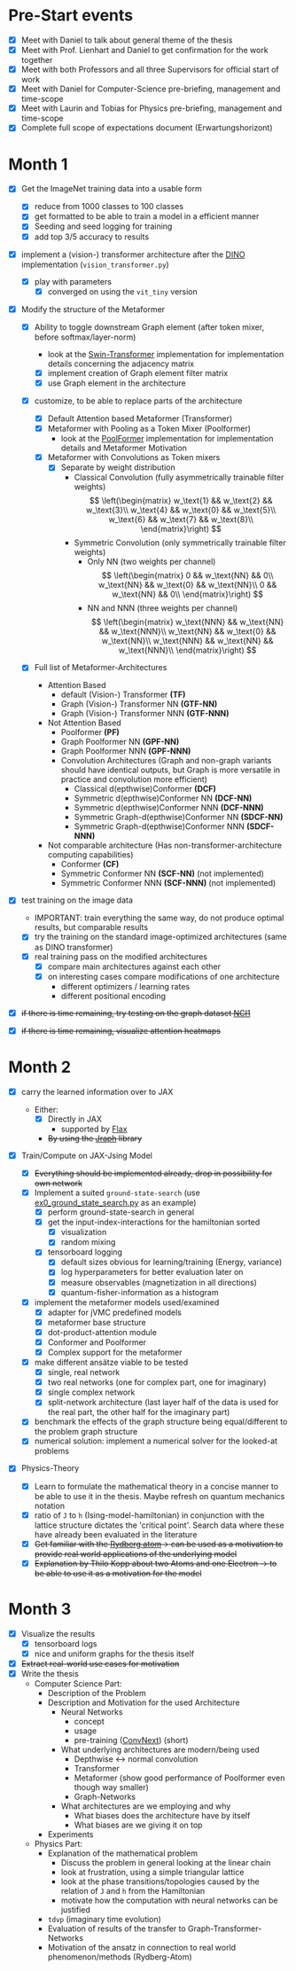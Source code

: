 # Pre-Start events

-   [x] Meet with Daniel to talk about general theme of the thesis
-   [x] Meet with Prof. Lienhart and Daniel to get confirmation for the work together
-   [x] Meet with both Professors and all three Supervisors for official start of work
-   [x] Meet with Daniel for Computer-Science pre-briefing, management and time-scope
-   [x] Meet with Laurin and Tobias for Physics pre-briefing, management and time-scope
-   [x] Complete full scope of expectations document (Erwartungshorizont)

# Month 1

-   [x] Get the ImageNet training data into a usable form
    -   [x] reduce from 1000 classes to 100 classes
    -   [x] get formatted to be able to train a model in a efficient manner
    -   [x] Seeding and seed logging for training
    -   [x] add top 3/5 accuracy to results
-   [x] implement a (vision-) transformer architecture after the [DINO](https://github.com/facebookresearch/dino) implementation (`vision_transformer.py`)

    -   [x] play with parameters
        -   [x] converged on using the `vit_tiny` version

-   [x] Modify the structure of the Metaformer

    -   [x] Ability to toggle downstream Graph element (after token mixer, before softmax/layer-norm)
        -   look at the [Swin-Transformer](https://github.com/microsoft/Swin-Transformer) implementation for implementation details concerning the adjacency matrix
        -   [x] implement creation of Graph element filter matrix
        -   [x] use Graph element in the architecture
    -   [x] customize, to be able to replace parts of the architecture

        -   [x] Default Attention based Metaformer (Transformer)
        -   [x] Metaformer with Pooling as a Token Mixer (Poolformer)
            -   look at the [PoolFormer](https://github.com/sail-sg/poolformer) implementation for implementation details and Metaformer Motivation
        -   [x] Metaformer with Convolutions as Token mixers
            -   [x] Separate by weight distribution
                -   Classical Convolution (fully asymmetrically trainable filter weights)
                    $$
                    \left(\begin{matrix}
                        w_\text{1} && w_\text{2} && w_\text{3}\\
                        w_\text{4} && w_\text{0} && w_\text{5}\\
                        w_\text{6} && w_\text{7} && w_\text{8}\\
                    \end{matrix}\right)
                    $$
                -   Symmetric Convolution (only symmetrically trainable filter weights)
                    -   Only NN (two weights per channel)
                        $$
                        \left(\begin{matrix}
                            0 && w_\text{NN} && 0\\
                            w_\text{NN} && w_\text{0} && w_\text{NN}\\
                            0 && w_\text{NN} && 0\\
                        \end{matrix}\right)
                        $$
                    -   NN and NNN (three weights per channel)
                        $$
                        \left(\begin{matrix}
                            w_\text{NNN} && w_\text{NN} && w_\text{NNN}\\
                            w_\text{NN} && w_\text{0} && w_\text{NN}\\
                            w_\text{NNN} && w_\text{NN} && w_\text{NNN}\\
                        \end{matrix}\right)
                        $$

    -   [x] Full list of Metaformer-Architectures
        -   Attention Based
            -   default (Vision-) Transformer **(TF)**
            -   Graph (Vision-) Transformer NN **(GTF-NN)**
            -   Graph (Vision-) Transformer NNN **(GTF-NNN)**
        -   Not Attention Based
            -   Poolformer **(PF)**
            -   Graph Poolformer NN **(GPF-NN)**
            -   Graph Poolformer NNN **(GPF-NNN)**
            -   Convolution Architectures (Graph and non-graph variants should have identical outputs, but Graph is more versatile in practice and convolution more efficient)
                -   Classical d(epthwise)Conformer **(DCF)**
                -   Symmetric d(epthwise)Conformer NN **(DCF-NN)**
                -   Symmetric d(epthwise)Conformer NNN **(DCF-NNN)**
                -   Symmetric Graph-d(epthwise)Conformer NN **(SDCF-NN)**
                -   Symmetric Graph-d(epthwise)Conformer NNN **(SDCF-NNN)**
        -   Not comparable architecture (Has non-transformer-architecture computing capabilities)
            -   Conformer **(CF)**
            -   Symmetric Conformer NN **(SCF-NN)** (not implemented)
            -   Symmetric Conformer NNN **(SCF-NNN)** (not implemented)

-   [x] test training on the image data
    -   IMPORTANT: train everything the same way, do not produce optimal results, but comparable results
    -   [x] try the training on the standard image-optimized architectures (same as DINO transformer)
    -   [x] real training pass on the modified architectures
        -   [x] compare main architectures against each other
        -   [x] on interesting cases compare modifications of one architecture
            -   different optimizers / learning rates
            -   different positional encoding
-   [x] ~~if there is time remaining, try testing on the graph dataset [NCI1](https://paperswithcode.com/dataset/nci1)~~
-   [x] ~~if there is time remaining, visualize attention heatmaps~~

# Month 2

-   [x] carry the learned information over to JAX
    -   Either:
        -   [x] Directly in JAX
            -   supported by [Flax](https://github.com/google/flax)
        -   ~~By using the [Jraph](https://github.com/deepmind/jraph) library~~
-   [x] Train/Compute on JAX-Jsing Model

    -   [x] ~~Everything should be implemented already, drop in possibility for own network~~
    -   [x] Implement a suited `ground-state-search` (use [ex0_ground_state_search.py](https://github.com/markusschmitt/vmc_jax/blob/master/examples/ex0_ground_state_search.py) as an example)
        -   [x] perform ground-state-search in general
        -   [x] get the input-index-interactions for the hamiltonian sorted
            -   [x] visualization
            -   [x] random mixing
        -   [x] tensorboard logging
            -   [x] default sizes obvious for learning/training (Energy, variance)
            -   [x] log hyperparameters for better evaluation later on
            -   [x] measure observables (magnetization in all directions)
            -   [x] quantum-fisher-information as a histogram
    -   [x] implement the metaformer models used/examined
        -   [x] adapter for jVMC predefined models
        -   [x] metaformer base structure
        -   [x] dot-product-attention module
        -   [x] Conformer and Poolformer
        -   [x] Complex support for the metaformer
    -   [x] make different ansätze viable to be tested
        -   [x] single, real network
        -   [x] two real networks (one for complex part, one for imaginary)
        -   [x] single complex network
        -   [x] split-network architecture (last layer half of the data is used for the real part, the other half for the imaginary part)
    -   [x] benchmark the effects of the graph structure being equal/different to the problem graph structure
    -   [x] numerical solution: implement a numerical solver for the looked-at problems

-   [x] Physics-Theory
    -   [x] Learn to formulate the mathematical theory in a concise manner to be able to use it in the thesis. Maybe refresh on quantum mechanics notation
    -   [x] ratio of `J` to `h` (Ising-model-hamiltonian) in conjunction with the lattice structure dictates the 'critical point'. Search data where these have already been evaluated in the literature
    -   [x] ~~Get familiar with the [Rydberg atom](https://en.wikipedia.org/wiki/Rydberg_atom)-> can be used as a motivation to provide real world applications of the underlying model~~
    -   [x] ~~Explanation by Thilo Kopp about two Atoms and one Electron -> to be able to use it as a motivation for the model~~

# Month 3

-   [x] Visualize the results
    -   [x] tensorboard logs
    -   [x] nice and uniform graphs for the thesis itself
-   [x] ~~Extract real-world use cases for motivation~~
-   [x] Write the thesis
    -   Computer Science Part:
        -   Description of the Problem
        -   Description and Motivation for the used Architecture
            -   Neural Networks
                -   concept
                -   usage
                -   pre-training ([ConvNext](https://arxiv.org/abs/2201.03545)) (short)
            -   What underlying architectures are modern/being used
                -   Depthwise <-> normal convolution
                -   Transformer
                -   Metaformer (show good performance of Poolformer even though way smaller)
                -   Graph-Networks
            -   What architectures are we employing and why
                -   What biases does the architecture have by itself
                -   What biases are we giving it on top
        -   Experiments
    -   Physics Part:
        -   Explanation of the mathematical problem
            -   Discuss the problem in general looking at the linear chain
            -   look at frustration, using a simple triangular lattice
            -   look at the phase transitions/topologies caused by the relation of `J` and `h` from the Hamiltonian
            -   motivate how the computation with neural networks can be justified
        -   `tdvp` (imaginary time evolution)
        -   Evaluation of results of the transfer to Graph-Transformer-Networks
        -   Motivation of the ansatz in connection to real world phenomenon/methods (Rydberg-Atom)
